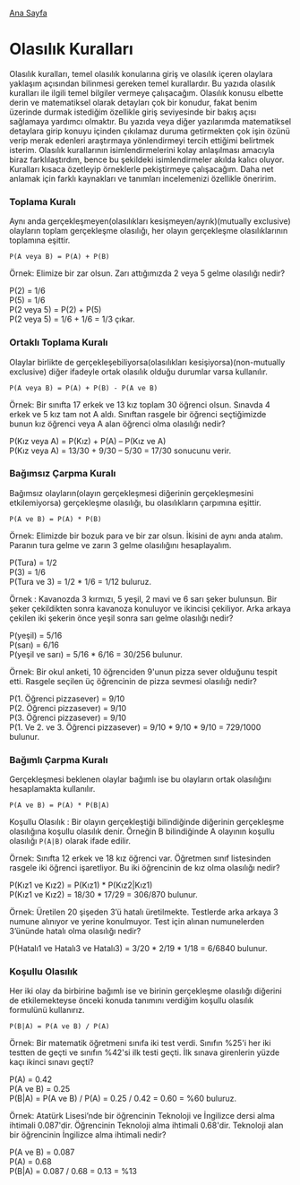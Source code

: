 [Ana Sayfa](https://enginunal.github.io/)

# Olasılık Kuralları


Olasılık kuralları, temel olasılık konularına giriş ve olasılık içeren olaylara yaklaşım açısından bilinmesi gereken temel kurallardır. Bu yazıda olasılık kuralları ile ilgili temel bilgiler vermeye çalışacağım. Olasılık konusu elbette derin ve matematiksel olarak detayları çok bir konudur, fakat benim üzerinde durmak istediğim özellikle giriş seviyesinde bir bakış açısı sağlamaya yardımcı olmaktır. 
Bu yazıda veya diğer yazılarımda matematiksel detaylara girip konuyu içinden çıkılamaz duruma getirmekten çok işin özünü verip merak edenleri araştırmaya yönlendirmeyi tercih ettiğimi belirtmek isterim.
Olasılık kurallarının isimlendirmelerini kolay anlaşılması amacıyla biraz farklılaştırdım, bence bu şekildeki isimlendirmeler akılda kalıcı oluyor. Kuralları kısaca özetleyip örneklerle pekiştirmeye çalışacağım. Daha net anlamak için farklı kaynakları ve tanımları incelemenizi özellikle öneririm.


### Toplama Kuralı
Aynı anda gerçekleşmeyen(olasılıkları kesişmeyen/ayrık)(mutually exclusive) olayların toplam gerçekleşme olasılığı, her olayın gerçekleşme olasılıklarının toplamına eşittir.  

<code>P(A veya B) = P(A) + P(B)</code>  

Örnek: Elimize bir zar olsun. Zarı attığımızda 2 veya 5 gelme olasılığı nedir?  

P(2) = 1/6  
P(5) = 1/6  
P(2 veya 5) = P(2) + P(5)  
P(2 veya 5) = 1/6 + 1/6 = 1/3 çıkar.  


### Ortaklı Toplama Kuralı
Olaylar birlikte de gerçekleşebiliyorsa(olasılıkları kesişiyorsa)(non-mutually exclusive) diğer ifadeyle ortak olasılık olduğu durumlar varsa kullanılır.  

<code>P(A veya B) = P(A) + P(B) - P(A ve B)</code>  

Örnek: Bir sınıfta 17 erkek ve 13 kız toplam 30 öğrenci olsun. Sınavda 4 erkek ve 5 kız tam not A aldı. Sınıftan rasgele bir öğrenci seçtiğimizde bunun kız öğrenci veya A alan öğrenci olma olasılığı nedir?  

P(Kız veya A) = P(Kız) + P(A) – P(Kız ve A)  
P(Kız veya A) = 13/30 + 9/30 – 5/30 = 17/30 sonucunu verir.  


### Bağımsız Çarpma Kuralı
Bağımsız olayların(olayın gerçekleşmesi diğerinin gerçekleşmesini etkilemiyorsa) gerçekleşme olasılığı, bu olasılıkların çarpımına eşittir.  

<code>P(A ve B) = P(A) * P(B)</code>  

Örnek: Elimizde bir bozuk para ve bir zar olsun. İkisini de aynı anda atalım. Paranın tura gelme ve zarın 3 gelme olasılığını hesaplayalım.  

P(Tura) = 1/2  
P(3) = 1/6  
P(Tura ve 3) = 1/2 * 1/6 = 1/12 buluruz.  

Örnek : Kavanozda 3 kırmızı, 5 yeşil, 2 mavi ve 6 sarı şeker bulunsun. Bir şeker çekildikten sonra kavanoza konuluyor ve ikincisi çekiliyor. Arka arkaya çekilen iki şekerin önce yeşil sonra sarı gelme olasılığı nedir?  

P(yeşil) = 5/16  
P(sarı) = 6/16  
P(yeşil ve sarı) = 5/16 * 6/16 = 30/256 bulunur.  

Örnek: Bir okul anketi, 10 öğrenciden 9'unun pizza sever olduğunu tespit etti. Rasgele seçilen üç öğrencinin de pizza sevmesi olasılığı nedir?  

P(1. Öğrenci pizzasever) = 9/10  
P(2. Öğrenci pizzasever) = 9/10  
P(3. Öğrenci pizzasever) = 9/10  
P(1. Ve 2. ve 3. Öğrenci pizzasever) = 9/10 * 9/10 * 9/10 = 729/1000 bulunur.  


### Bağımlı Çarpma Kuralı
Gerçekleşmesi beklenen olaylar bağımlı ise bu olayların ortak olasılığını hesaplamakta kullanılır.  

<code>P(A ve B) = P(A) * P(B|A)</code>  

Koşullu Olasılık : Bir olayın gerçekleştiği bilindiğinde diğerinin gerçekleşme olasılığına koşullu olasılık denir. Örneğin B bilindiğinde A olayının koşullu olasılığı <code>P(A|B)</code> olarak ifade edilir.  


Örnek: Sınıfta 12 erkek ve 18 kız öğrenci var. Öğretmen sınıf listesinden rasgele iki öğrenci işaretliyor. Bu iki öğrencinin de kız olma olasılığı nedir?  

P(Kız1 ve Kız2) = P(Kız1) * P(Kız2|Kız1)  
P(Kız1 ve Kız2) = 18/30 * 17/29 = 306/870 bulunur.  

Örnek: Üretilen 20 şişeden 3’ü hatalı üretilmekte. Testlerde arka arkaya 3 numune alınıyor ve yerine konulmuyor. Test için alınan numunelerden 3’ününde hatalı olma olasılığı nedir?  

P(Hatalı1 ve Hatalı3 ve Hatalı3) = 3/20 * 2/19 * 1/18 = 6/6840 bulunur.  


### Koşullu Olasılık
Her iki olay da birbirine bağımlı ise ve birinin gerçekleşme olasılığı diğerini de etkilemekteyse önceki konuda tanımını verdiğim koşullu olasılık formulünü kullanırız.  

<code>P(B|A) = P(A ve B) / P(A)</code>  

Örnek: Bir matematik öğretmeni sınıfa iki test verdi. Sınıfın %25'i her iki testten de geçti ve sınıfın %42'si ilk testi geçti. İlk sınava girenlerin yüzde kaçı ikinci sınavı geçti?  

P(A) = 0.42  
P(A ve B) = 0.25  
P(B|A) = P(A ve B) / P(A) = 0.25 / 0.42 = 0.60 = %60 buluruz.  

Örnek: Atatürk Lisesi’nde bir öğrencinin Teknoloji ve İngilizce dersi alma ihtimali 0.087'dir. Öğrencinin Teknoloji alma ihtimali 0.68'dir. Teknoloji alan bir öğrencinin İngilizce alma ihtimali nedir?  

P(A ve B) = 0.087  
P(A) = 0.68  
P(B|A) = 0.087 / 0.68 = 0.13 = %13  

